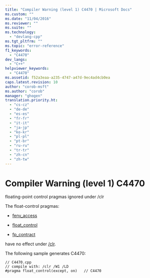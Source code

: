 ```yaml
---
title: "Compiler Warning (level 1) C4470 | Microsoft Docs"
ms.custom: ""
ms.date: "11/04/2016"
ms.reviewer: ""
ms.suite: ""
ms.technology: 
  - "devlang-cpp"
ms.tgt_pltfrm: ""
ms.topic: "error-reference"
f1_keywords: 
  - "C4470"
dev_langs: 
  - "C++"
helpviewer_keywords: 
  - "C4470"
ms.assetid: f52a3eaa-a235-4747-a47d-9ec4ad4cb0ea
caps.latest.revision: 10
author: "corob-msft"
ms.author: "corob"
manager: "ghogen"
translation.priority.ht: 
  - "cs-cz"
  - "de-de"
  - "es-es"
  - "fr-fr"
  - "it-it"
  - "ja-jp"
  - "ko-kr"
  - "pl-pl"
  - "pt-br"
  - "ru-ru"
  - "tr-tr"
  - "zh-cn"
  - "zh-tw"
---
```

# Compiler Warning (level 1) C4470
floating-point control pragmas ignored under /clr  
  
 The float-control pragmas:  
  
-   [fenv_access](../../preprocessor/fenv-access.md)  
  
-   [float_control](../../preprocessor/float-control.md)  
  
-   [fp_contract](../../preprocessor/fp-contract.md)  
  
 have no effect under [/clr](../../build/reference/clr-common-language-runtime-compilation.md).  
  
 The following sample generates C4470:  
  
```  
// C4470.cpp  
// compile with: /clr /W1 /LD  
#pragma float_control(except, on)   // C4470  
```